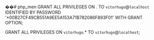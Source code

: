��#   p h p _ m e n 
 
 GRANT ALL PRIVILEGES ON *.* TO `vitorhugo`@`localhost` IDENTIFIED BY PASSWORD '*00B27CF49CB551A9EE5A153A71B782086F893F01' WITH GRANT OPTION;

GRANT ALL PRIVILEGES ON `vitorhugo`.* TO `vitorhugo`@`localhost`;

